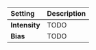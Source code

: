 | Setting       | Description |
| :------------ | :---------- |
| **Intensity** | TODO        |
| **Bias**      | TODO        |